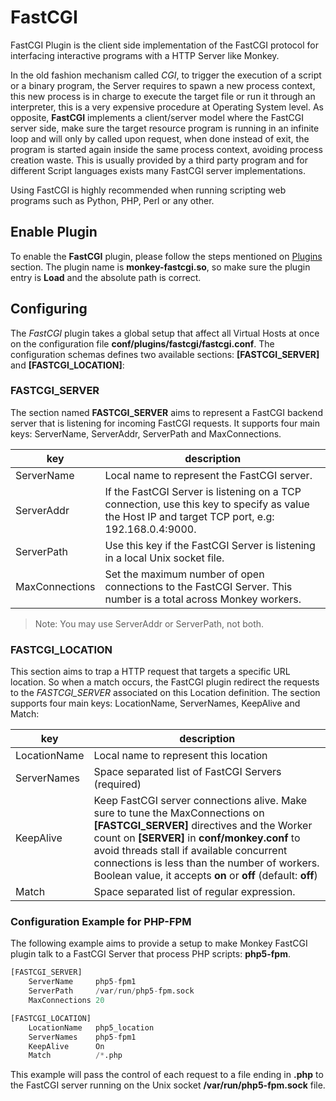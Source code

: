 # FastCGI

FastCGI Plugin is the client side implementation of the FastCGI protocol for interfacing interactive programs with a HTTP Server like Monkey.

In the old fashion mechanism called _CGI_, to trigger the execution of a script or a binary program, the Server requires to spawn a new process context, this new process is in charge to execute the target file or run it through an interpreter, this is a very expensive procedure at Operating System level. As opposite, __FastCGI__ implements a client/server model where the FastCGI server side, make sure the target resource program is running in an infinite loop and will only by called upon request, when done instead of exit, the program is started again inside the same process context, avoiding process creation waste. This is usually provided by a third party program and for different Script languages exists many FastCGI server implementations.

Using FastCGI is highly recommended when running scripting web programs such as Python, PHP, Perl or any other.

## Enable Plugin

To enable the __FastCGI__ plugin, please follow the steps mentioned on [Plugins](../configuration/plugins.md) section. The plugin name is __monkey-fastcgi.so__, so make sure the plugin entry is __Load__ and the absolute path is correct.

## Configuring

The _FastCGI_ plugin takes a global setup that affect all Virtual Hosts at once on the configuration file __conf/plugins/fastcgi/fastcgi.conf__. The configuration schemas defines two available sections: __[FASTCGI_SERVER]__ and __[FASTCGI_LOCATION]__:

### FASTCGI_SERVER

The section named __FASTCGI_SERVER__ aims to represent a FastCGI backend server that is listening for incoming FastCGI requests. It supports four main keys: ServerName, ServerAddr, ServerPath and MaxConnections.

| key | description |
|-----|-------------|
|ServerName | Local name to represent the FastCGI server. |
|ServerAddr | If the FastCGI Server is listening on a TCP connection, use this key to specify as value the Host IP and target TCP port, e.g: 192.168.0.4:9000. |
|ServerPath | Use this key if the FastCGI Server is listening in a local Unix socket file.|
|MaxConnections | Set the maximum number of open connections to the FastCGI Server. This number is a total across Monkey workers.|

> Note: You may use ServerAddr or ServerPath, not both.

### FASTCGI_LOCATION

This section aims to trap a HTTP request that targets a specific URL location. So when a match occurs, the FastCGI plugin redirect the requests to the _FASTCGI_SERVER_ associated on this Location definition. The section supports four main keys: LocationName, ServerNames, KeepAlive and Match:

| key | description |
|-----|-------------|
| LocationName | Local name to represent this location |
| ServerNames  | Space separated list of FastCGI Servers (required) |
| KeepAlive    | Keep FastCGI server connections alive. Make sure to tune the MaxConnections on __[FASTCGI_SERVER]__ directives and the Worker count on __[SERVER]__ in __conf/monkey.conf__ to avoid threads stall if available concurrent connections is less than the number of workers. Boolean value, it accepts __on__ or __off__ (default: __off__)|
| Match        | Space separated list of regular expression.|

### Configuration Example for PHP-FPM

The following example aims to provide a setup to make Monkey FastCGI plugin talk to a FastCGI Server that process PHP scripts: __php5-fpm__.

```Python
[FASTCGI_SERVER]
	ServerName     php5-fpm1
	ServerPath     /var/run/php5-fpm.sock
	MaxConnections 20

[FASTCGI_LOCATION]
	LocationName   php5_location
	ServerNames    php5-fpm1
	KeepAlive      On
	Match          /*.php
```

This example will pass the control of each request to a file ending in __.php__ to the FastCGI server running on the Unix socket __/var/run/php5-fpm.sock__ file.
